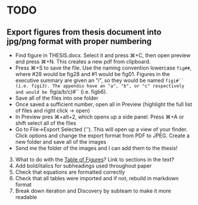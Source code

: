 # TODO

## Export figures from thesis document into jpg/png format with proper numbering

  - Find figure in THESIS.docx. Select it and press ⌘+C, then open preview and press ⌘+N. This creates a new pdf from clipboard.
  - Press ⌘+S to save the file. Use the naming convention lowercase `fig##`, where #28 would be fig28 and #1 would be fig01. Figures in the executive summary are given an "i", so they would be named `figi#`` (i.e. figi3). The appendix have an "a", "b", or "c" respectively and would be `fig(a/b/c)#`` (i.e. figb6).
  - Save all of the files into one folder
  - Once saved a sufficient number, open all in Preview (highlight the full list of files and right click -> open)
  - In Preview pres ⌘+alt+2, which opens up a side panel. Press ⌘+A or shift select all of the files
  - Go to File->Export Selected (''). This will open up a view of your finder. Click options and change the export format from PDF to JPEG. Create a new folder and save all of the images
  - Send me the folder of the images and I can add them to the thesis!

3. What to do with the [Table of Figures](Table-of-Figures.md)? Link to sections in the text?
5. Add bold/italics for subheadings used throughout paper
7. Check that equations are formatted correctly
8. Check that all tables were imported and if not, rebuild in markdown format
9. Break down iteration and Discovery by subteam to make it more readable
